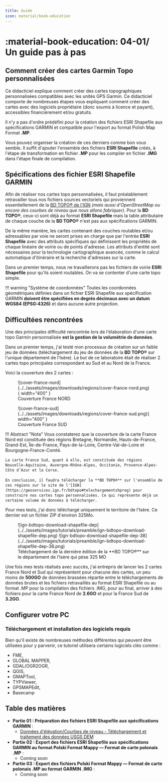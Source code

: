 ```yaml
---
title: Guide
icon: material/book-education
---
```


# **:material-book-education: 04-01/ Un guide pas à pas**


## **Comment créer des cartes Garmin Topo personnalisées**

Ce didacticiel explique comment créer des cartes topographiques personnalisées compatibles avec les unités GPS Garmin. Ce didacticiel comporte de nombreuses étapes vous expliquant comment créer des cartes avec des logiciels propriétaire (donc soumis à licence et payant), accessibles financièrement et/ou gratuits.

Il n'y a pas d'ordre prédéfini pour la création des fichiers ESRI Shapefile aux spécifications GARMIN et compatible pour l'export au format Polish Map Format **.MP**. 

Vous pouvez organiser la création de ces derniers comme bon vous semble. Il suffit d'ajouter l'ensemble des fichiers **ESRI Shapefile** créés, à l'étape de transformation en fichier **.MP**  pour les compiler en fichier **.IMG** dans l'étape finale de compilation.


## **Spécifications des fichier ESRI Shapefile GARMIN**

Afin de réaliser nos cartes topo personnalisées, il faut préalablement retravailler tous nos fichiers sources vectoriels qui proviennent essentiellement de la [BD TOPO® de l'IGN](https://geoservices.ign.fr/bdtopo) *(mais aussi d'OpenStreetMap ou encore des courbes de niveau que nous allons fabriquer)*. Pour la **BD TOPO®**, ceux-ci sont déjà au format **ESRI Shapefile** mais la table attributaire de chaque couche de la **BD TOPO®** n'est pas aux spécifications GARMIN.

De la même manière, les cartes contenant des couches routables et/ou adressables par voie ne seront prises en charge que par l'entrée **ESRI Shapefile** avec des attributs spécifiques qui définissent les propriétés de chaque linéaire de voirie ou de points d'adresse. Les attributs d'entité sont nécessaires pour la technologie cartographique avancée, comme le calcul automatique d'itinéraire et la recherche d'adresses sur la carte.

Dans un premier temps, nous ne travaillerons pas les fichiers de voirie **ESRI Shapefile** pour qu'ils soient routables. On va se contenter d'une carte topo simple.

!!! warning "Système de coordonnées"
    Toutes les coordonnées géométriques définies dans un fichier ESRI Shapefile aux spécification GARMIN **doivent être spécifiées en degrés décimaux avec un datum WGS84 (EPSG:4326)** et dans aucune autre projection.

## **Difficultées rencontrées**

Une des principales difficulté rencontrée lors de l'élaboration d'une carte topo Garmin personnalisée **est la gestion de la volumétrie de données**.

Dans un premier temps, j'ai testé mon processus de création sur un faible jeu de données (téléchargement du jeu de données de la **BD TOPO®** sur l'unique département de l'Isère). Le but de ce laboratoire était de réaliser 2 cartes topo principales correspondant au Sud et au Nord de la France.

Voici la couverture des 2 cartes :
<figure markdown>
  ![cover-france-nord](../../assets/images/downloads/regions/cover-france-nord.png){ width="400" }
  <figcaption>Couverture France NORD</figcaption>
</figure>
<figure markdown>
  ![cover-france-sud](../../assets/images/downloads/regions/cover-france-sud.png){ width="400" }
  <figcaption>Couverture France SUD</figcaption>
</figure>

!!! Abstract "Nota"
    Vous constaterez que la couverture de la carte France Nord est constituée des régions Bretagne, Normandie, Hauts-de-France, Grand-Est, Île-de-France, Pays-de-la-Loire, Centre-Val-de-Loire et Bourgogne-France-Comté.

    La carte France Sud, quant à elle, est constituée des régions Nouvelle-Aquitaine, Auvergne-Rhône-Alpes, Occitanie, Provence-Alpes-Côte d’Azur et la Corse.

    En conclusion, il faudra télécharger la **BD TOPO®** sur l'ensemble de ces régions sur le site de l'[IGN](https://geoservices.ign.fr/bdtopo#telechargementshpreg) pour construire nos cartes topo personnalisées. Ce qui représente déjà un certaine volume de données à télécharger.

Pour mes tests, j'ai donc téléchargé uniquement le territoire de l'Isère. Ce dernier est un fichier ZIP d'environ 325Mo.
<figure markdown>
  ![ign-bdtopo-download-shapefile-dep](../../assets/images/tutorials/preamble/ign-bdtopo-download-shapefile-dep.png)
  ![ign-bdtopo-download-shapefile-dep-38](../../assets/images/tutorials/preamble/ign-bdtopo-download-shapefile-dep-38.png)
  <figcaption>Téléchargement de la dernière édition de la **BD TOPO®** sur le département de l'Isère qui pèse 325 MO</figcaption>
</figure>

Une fois mes tests réalisés avec succès, j'ai entrepris de lancer les 2 cartes France Nord et Sud qui représentent pour chacune des cartes, un peu moins de **500GO** de données brassées répartie entre le téléchargements de données brutes et les fichiers retravaillés au format ESRI Shapefile ou au format .MP pour la compilation des fichiers .IMG, pour au final, arriver à des fichiers pour la carte France Nord de **2.6GO** et pour la France Sud de **3.2GO**.

## Configurer votre PC

### Téléchargement et installation des logiciels requis

Bien qu'il existe de nombreuses méthodes différentes qui peuvent être utilisées pour y parvenir, ce tutoriel utilisera certains logiciels clés comme :

- FME,
- GLOBAL MAPPER,
- GDAL/OGR2OGR,
- QGIS,
- GMAPTool,
- TYPViewer,
- GPSMAPEdit,
- Basecamp


## **Table des matières**

- **Partie 01 : Préparation des fichiers ESRI Shapefile aux spécifications GARMIN** :
    - [Données d'élévation/Courbes de niveau - Téléchargement et traitement des données USGS DEM](/04-tutorials/contours/)
- **Partie 02 : Export des fichiers ESRI Shapefile aux spécifications GARMIN au format Polski Format Mappy — Format de carte polonais .MP** :
    - Coming soon
- **Partie 03 : Export des fichiers Polski Format Mappy — Format de carte polonais .MP au format GARMIN .IMG** :
    - Coming soon

